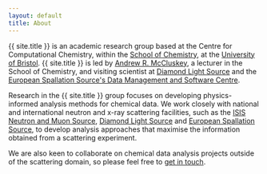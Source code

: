 ```yaml
---
layout: default
title: About
---
```


{{ site.title }} is an academic research group based at the Centre for Computational Chemistry, within the [School of Chemistry](http://www.bris.ac.uk/chemistry/), at the [University of Bristol](https://www.bristol.ac.uk). 
{{ site.title }} is led by [Andrew R. McCluskey](https://mccluskey.scot), a lecturer in the School of Chemistry, and visiting scientist at [Diamond Light Source](https://www.diamond.ac.uk/) and the [European Spallation Source's Data Management and Software Centre](https://europeanspallationsource.se/data-management-software-centre).

Research in the {{ site.title }} group focuses on developing physics-informed analysis methods for chemical data. 
We work closely with national and international neutron and x-ray scattering facilities, such as the [ISIS Neutron and Muon Source](http://isis.stfc.ac.uk), [Diamond Light Source](https://www.diamond.ac.uk) and [European Spallation Source](https://europeanspallationsource.se), to develop analysis approaches that maximise the information obtained from a scattering experiment. 

We are also keen to collaborate on chemical data analysis projects outside of the scattering domain, so please feel free to [get in touch](./contact/).
